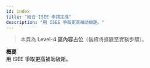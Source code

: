 ```yaml
---
id: index
title: "結合 ISEE 申請加成"
description: "用 ISEE 爭取更高補助級距。"
---
```


> 本頁為 **Level-4 區內容占位**（後續將擴展至實務步驟）。

**概要**  
用 ISEE 爭取更高補助級距。
